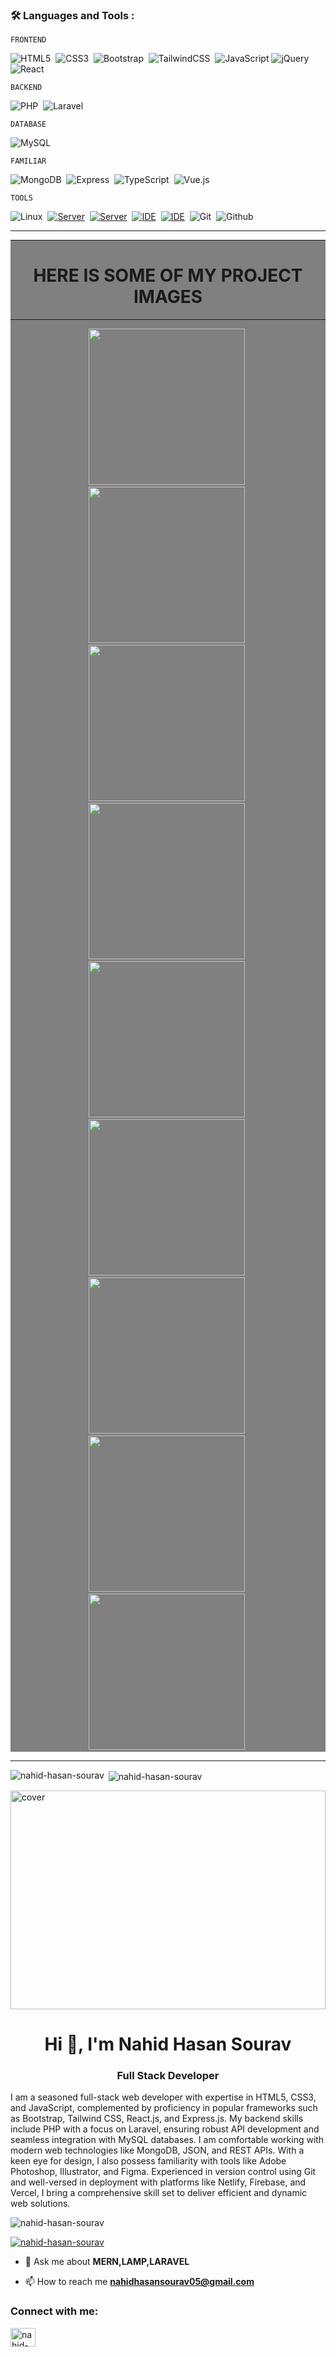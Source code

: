 ### :hammer_and_wrench: Languages and Tools :
<div>

  `FRONTEND`
 
<img alt="HTML5" src="https://img.shields.io/badge/html5-%23E34F26.svg?style=for-the-badge&logo=html5&logoColor=white" title="HTML5"/>&nbsp;
<img alt="CSS3" src="https://img.shields.io/badge/css3-%231572B6.svg?style=for-the-badge&logo=css3&logoColor=white" title="CSS3"/>&nbsp;
<img alt="Bootstrap" src="https://img.shields.io/badge/bootstrap-%23563D7C.svg?style=for-the-badge&logo=bootstrap&logoColor=white" title="BOOTSTARP"/>&nbsp;
<img alt="TailwindCSS" src="https://img.shields.io/badge/tailwindcss-%2338B2AC.svg?style=for-the-badge&logo=tailwind-css&logoColor=white"  title="Tailwind Css"/>&nbsp;
<img alt="JavaScript" src="https://img.shields.io/badge/javascript-%23323330.svg?style=for-the-badge&logo=javascript&logoColor=%23F7DF1E" title="JavaScript"/>
<img src="https://img.shields.io/badge/jQuery-0769AD.svg?style=for-the-badge&logo=jQuery&logoColor=white" title="jQuery" alt="jQuery"/>&nbsp;
<img alt="React" src="https://img.shields.io/badge/react-%2320232a.svg?style=for-the-badge&logo=react&logoColor=%2361DAFB" title="React"/>&nbsp;

  `BACKEND`
 
<img alt="PHP" src="https://img.shields.io/badge/php-%23777BB4.svg?style=for-the-badge&logo=php&logoColor=white" title="PHP"/>&nbsp;
<img alt="Laravel" src="https://img.shields.io/badge/laravel-%23FF2D20.svg?style=for-the-badge&logo=laravel&logoColor=white" title="LARAVEL"/>&nbsp;

  `DATABASE`
 
<img alt="MySQL" src="https://img.shields.io/badge/mysql-%2300f.svg?style=for-the-badge&logo=mysql&logoColor=white" title="MY SQL"/>&nbsp;
 
`FAMILIAR `

<img alt="MongoDB" src ="https://img.shields.io/badge/MongoDB-%234ea94b.svg?style=for-the-badge&logo=mongodb&logoColor=white" title="Mongo DB"/>&nbsp;
<img src="https://img.shields.io/badge/Express-000000.svg?style=for-the-badge&logo=Express&logoColor=white" title="Express" alt="Express"/>&nbsp;
<img alt="TypeScript" src="https://img.shields.io/badge/typescript-%23007ACC.svg?style=for-the-badge&logo=typescript&logoColor=white"/>&nbsp;
<img alt="Vue.js" src="https://img.shields.io/badge/vuejs-%2335495e.svg?style=for-the-badge&logo=vue-dot-js&logoColor=%234FC08D"/>&nbsp;
   
  `TOOLS`
 
  <img alt="Linux" src="https://img.shields.io/badge/Linux-FCC624?style=for-the-badge&logo=linux&logoColor=black">&nbsp;
  [![Server](https://img.shields.io/badge/Server-Laragon-ff69b4?logo=laragon)](https://laragon.org/)&nbsp;
  [![Server](https://img.shields.io/badge/Server-XAMPP-blue?logo=xampp)](https://www.apachefriends.org/index.html)&nbsp;
  [![IDE](https://img.shields.io/badge/IDE-PHPStorm-blue?logo=phpstorm)](https://www.jetbrains.com/phpstorm/)&nbsp;
  [![IDE](https://img.shields.io/badge/IDE-Visual%20Studio%20Code-blue?logo=visual-studio-code)](https://code.visualstudio.com/)&nbsp;
  <img src="https://img.shields.io/badge/Git-F05032.svg?style=for-the-badge&logo=Git&logoColor=white" title="Git" alt="Git" />&nbsp;
  <img src="https://img.shields.io/badge/GitHub-181717.svg?style=for-the-badge&logo=GitHub&logoColor=white" title="Github" alt="Github" />&nbsp;
 

</div>
<hr>

<div style="text-align: center; background-color: gray;">

<a href="https://drive.google.com/file/d/1i-h1LbFfnMgMk3GhFGzP2ipwkGU4JnxL/view?usp=share_link" style="text-decoration: none"  target="_blank">

<hr>
  <h1>HERE IS SOME OF MY PROJECT IMAGES</h1>
  <hr>
  <div>
	<div style="text-align: center; background-color: gray;">
  	<img src="https://i.ibb.co/HnF8N28/work-sample.jpg" width="250px" height="250px">&nbsp;
  	<img src="https://i.ibb.co/yPjpd56/learning-platform.png" width="250px" height="250px">&nbsp;
  	<img src="https://i.ibb.co/4Jpmf4P/image-gallery.png" width="250px" height="250px">&nbsp;
  	<img src="https://i.ibb.co/TWJyNrM/furniture.png" width="250px" height="250px">&nbsp;
  	<img src="https://i.ibb.co/2yjG6c3/flytographer.png" width="250px" height="250px">&nbsp;
  	<img src="https://i.ibb.co/9HVQQ7j/chaka.png" width="250px" height="250px">&nbsp;
  	<img src="https://i.ibb.co/cw8XMGp/bDesh.png" width="250px" height="250px">&nbsp;
	<img src="https://i.ibb.co/KXZwrQC/login.jpg" width="250px" height="250px">&nbsp;
  	<img src="https://i.ibb.co/XDPfzxH/blog-details.jpg" width="250px" height="250px">&nbsp;
	</div>
  </div>
</div>

<hr>

<p><img align="left" src="https://github-readme-stats.vercel.app/api/top-langs?username=nahid-hasan-sourav&show_icons=true&locale=en&layout=compact" alt="nahid-hasan-sourav" /></p>

<p>&nbsp;<img align="center" src="https://github-readme-stats.vercel.app/api?username=nahid-hasan-sourav&show_icons=true&locale=en" alt="nahid-hasan-sourav" /></p>



<div style="position: relative;">
  <img alt="cover" src="https://drive.google.com/uc?id=1OfI9e5tcAgGPpoJMqgRQqQnGIvINl_bW" style="width: 100%; height: 350px; object-fit: cover;">
<!--   <h1 style="position: absolute; top: 50%; left: 50%; transform: translate(-50%, -50%); color: white; font-size: 3em; text-shadow: 2px 2px 4px rgba(0, 0, 0, 0.5);">Hi 👋, I'm Nahid Hasan Sourav</h1> -->
</div>


<h1 align="center">Hi 👋, I'm Nahid Hasan Sourav</h1>
<h3 align="center">Full Stack Developer</h3>
<p>I am a seasoned full-stack web developer with expertise in HTML5, CSS3, and JavaScript, complemented by proficiency in popular frameworks such as Bootstrap, Tailwind CSS, React.js, and Express.js. My backend skills include PHP with a focus on Laravel, ensuring robust API development and seamless integration with MySQL databases. I am comfortable working with modern web technologies like MongoDB, JSON, and REST APIs. With a keen eye for design, I also possess familiarity with tools like Adobe Photoshop, Illustrator, and Figma. Experienced in version control using Git and well-versed in deployment with platforms like Netlify, Firebase, and Vercel, I bring a comprehensive skill set to deliver efficient and dynamic web solutions.</p>
<!-- <img align="right" alt="coding" width="400" src="https://cdn1.vectorstock.com/i/1000x1000/47/90/cartoon-programmer-writes-code-workspace-concept-vector-20874790.jpg](https://designtemlate.s3.us-west-1.wasabisys.com/tue-jan-10-2023-4-03-pm51985.webp"> -->


<p align="left"> <img src="https://komarev.com/ghpvc/?username=nahid-hasan-sourav&label=Profile%20views&color=0e75b6&style=flat" alt="nahid-hasan-sourav" /> </p>

<p align="left"> <a href="https://github.com/ryo-ma/github-profile-trophy"><img src="https://github-profile-trophy.vercel.app/?username=nahid-hasan-sourav" alt="nahid-hasan-sourav" /></a> </p>

- 💬 Ask me about **MERN,LAMP,LARAVEL**

- 📫 How to reach me **nahidhasansourav05@gmail.com**

<h3 align="left">Connect with me:</h3>
<p align="left">
<a href="https://linkedin.com/in/nahid-hasan-sourav" target="blank"><img align="center" src="https://raw.githubusercontent.com/rahuldkjain/github-profile-readme-generator/master/src/images/icons/Social/linked-in-alt.svg" alt="nahid-hasan-sourav" height="30" width="40" /></a>
</p>

